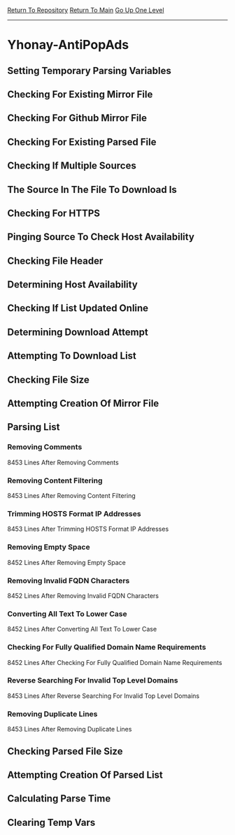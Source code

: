 [Return To Repository](https://github.com/deathbybandaid/piholeparser/)
[Return To Main](https://github.com/deathbybandaid/piholeparser/blob/master/RecentRunLogs/Mainlog.md)
[Go Up One Level](https://github.com/deathbybandaid/piholeparser/blob/master/RecentRunLogs/TopLevelScripts/30-Processing-External-Blacklists.md)
____________________________________
# Yhonay-AntiPopAds
## Setting Temporary Parsing Variables
## Checking For Existing Mirror File
## Checking For Github Mirror File
## Checking For Existing Parsed File
## Checking If Multiple Sources
## The Source In The File To Download Is
## Checking For HTTPS
## Pinging Source To Check Host Availability
## Checking File Header
## Determining Host Availability
## Checking If List Updated Online
## Determining Download Attempt
## Attempting To Download List
## Checking File Size
## Attempting Creation Of Mirror File
## Parsing List
### Removing Comments
8453 Lines After Removing Comments
### Removing Content Filtering
8453 Lines After Removing Content Filtering
### Trimming HOSTS Format IP Addresses
8453 Lines After Trimming HOSTS Format IP Addresses
### Removing Empty Space
8452 Lines After Removing Empty Space
### Removing Invalid FQDN Characters
8452 Lines After Removing Invalid FQDN Characters
### Converting All Text To Lower Case
8452 Lines After Converting All Text To Lower Case
### Checking For Fully Qualified Domain Name Requirements
8452 Lines After Checking For Fully Qualified Domain Name Requirements
### Reverse Searching For Invalid Top Level Domains
8453 Lines After Reverse Searching For Invalid Top Level Domains
### Removing Duplicate Lines
8453 Lines After Removing Duplicate Lines
## Checking Parsed File Size
## Attempting Creation Of Parsed List
## Calculating Parse Time
## Clearing Temp Vars
